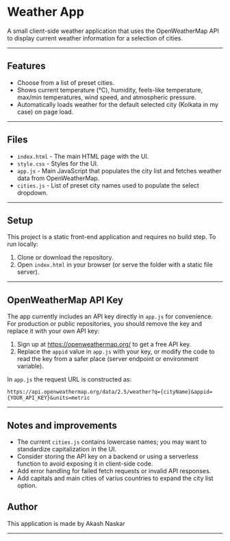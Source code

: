 # Weather App

A small client-side weather application that uses the OpenWeatherMap API to display current weather information for a selection of cities.

---

## Features

- Choose from a list of preset cities.
- Shows current temperature (°C), humidity, feels-like temperature, max/min temperatures, wind speed, and atmospheric pressure.
- Automatically loads weather for the default selected city (Kolkata in my case) on page load.

---

## Files

- `index.html` - The main HTML page with the UI.
- `style.css` - Styles for the UI.
- `app.js` - Main JavaScript that populates the city list and fetches weather data from OpenWeatherMap.
- `cities.js` - List of preset city names used to populate the select dropdown.

---

## Setup

This project is a static front-end application and requires no build step. To run locally:

1. Clone or download the repository.
2. Open `index.html` in your browser (or serve the folder with a static file server).

---

## OpenWeatherMap API Key

The app currently includes an API key directly in `app.js` for convenience. For production or public repositories, you should remove the key and replace it with your own API key:

1. Sign up at https://openweathermap.org/ to get a free API key.
2. Replace the `appid` value in `app.js` with your key, or modify the code to read the key from a safer place (server endpoint or environment variable).

In `app.js` the request URL is constructed as:

```
https://api.openweathermap.org/data/2.5/weather?q={cityName}&appid={YOUR_API_KEY}&units=metric
```

---

## Notes and improvements

- The current `cities.js` contains lowercase names; you may want to standardize capitalization in the UI.
- Consider storing the API key on a backend or using a serverless function to avoid exposing it in client-side code.
- Add error handling for failed fetch requests or invalid API responses.
- Add capitals and main cities of varius countries to expand the city list option.

## Author

This application is made by Akash Naskar

---
